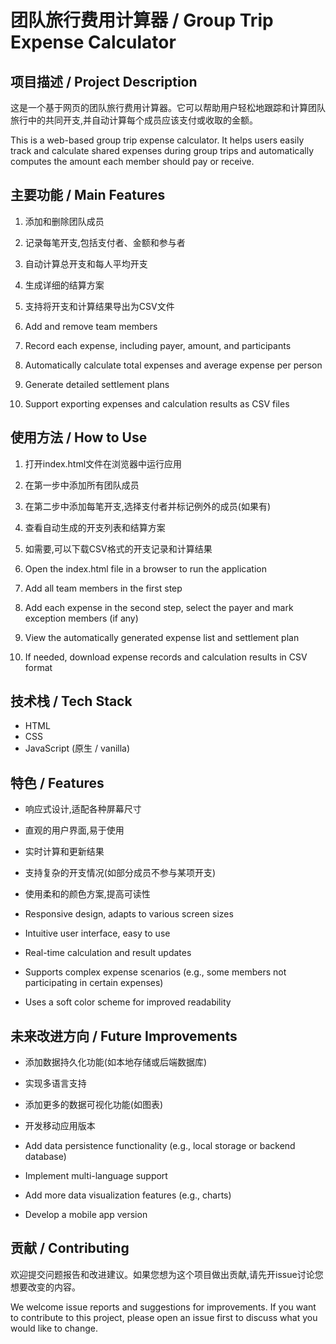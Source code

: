# 团队旅行费用计算器 / Group Trip Expense Calculator

## 项目描述 / Project Description

这是一个基于网页的团队旅行费用计算器。它可以帮助用户轻松地跟踪和计算团队旅行中的共同开支,并自动计算每个成员应该支付或收取的金额。

This is a web-based group trip expense calculator. It helps users easily track and calculate shared expenses during group trips and automatically computes the amount each member should pay or receive.

## 主要功能 / Main Features

1. 添加和删除团队成员
2. 记录每笔开支,包括支付者、金额和参与者
3. 自动计算总开支和每人平均开支
4. 生成详细的结算方案
5. 支持将开支和计算结果导出为CSV文件

1. Add and remove team members
2. Record each expense, including payer, amount, and participants
3. Automatically calculate total expenses and average expense per person
4. Generate detailed settlement plans
5. Support exporting expenses and calculation results as CSV files

## 使用方法 / How to Use

1. 打开index.html文件在浏览器中运行应用
2. 在第一步中添加所有团队成员
3. 在第二步中添加每笔开支,选择支付者并标记例外的成员(如果有)
4. 查看自动生成的开支列表和结算方案
5. 如需要,可以下载CSV格式的开支记录和计算结果

1. Open the index.html file in a browser to run the application
2. Add all team members in the first step
3. Add each expense in the second step, select the payer and mark exception members (if any)
4. View the automatically generated expense list and settlement plan
5. If needed, download expense records and calculation results in CSV format

## 技术栈 / Tech Stack

- HTML
- CSS
- JavaScript (原生 / vanilla)

## 特色 / Features

- 响应式设计,适配各种屏幕尺寸
- 直观的用户界面,易于使用
- 实时计算和更新结果
- 支持复杂的开支情况(如部分成员不参与某项开支)
- 使用柔和的颜色方案,提高可读性

- Responsive design, adapts to various screen sizes
- Intuitive user interface, easy to use
- Real-time calculation and result updates
- Supports complex expense scenarios (e.g., some members not participating in certain expenses)
- Uses a soft color scheme for improved readability

## 未来改进方向 / Future Improvements

- 添加数据持久化功能(如本地存储或后端数据库)
- 实现多语言支持
- 添加更多的数据可视化功能(如图表)
- 开发移动应用版本

- Add data persistence functionality (e.g., local storage or backend database)
- Implement multi-language support
- Add more data visualization features (e.g., charts)
- Develop a mobile app version

## 贡献 / Contributing

欢迎提交问题报告和改进建议。如果您想为这个项目做出贡献,请先开issue讨论您想要改变的内容。

We welcome issue reports and suggestions for improvements. If you want to contribute to this project, please open an issue first to discuss what you would like to change.
